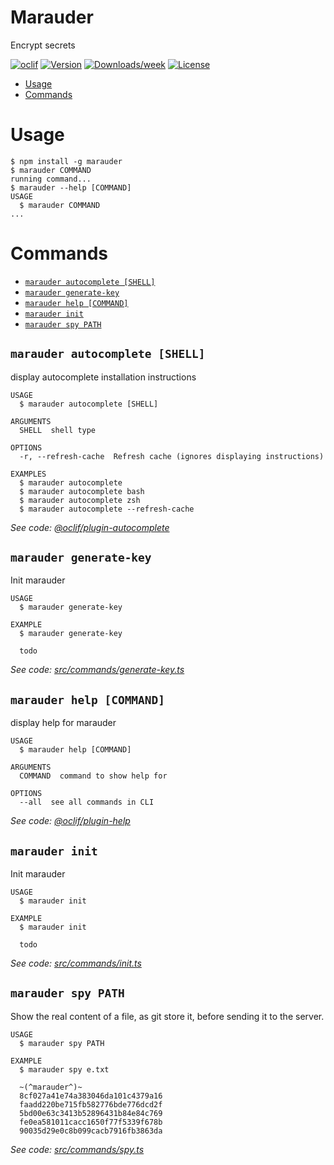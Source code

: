 Marauder
============

Encrypt secrets

[![oclif](https://img.shields.io/badge/cli-oclif-brightgreen.svg)](https://oclif.io)
[![Version](https://img.shields.io/npm/v/@bam.tech/marauder.svg)](https://npmjs.org/package/@bam.tech/marauder)
[![Downloads/week](https://img.shields.io/npm/dw/@bam.tech/marauder.svg)](https://npmjs.org/package/@bam.tech/marauder)
[![License](https://img.shields.io/npm/l/@bam.tech/marauder.svg)](https://github.com/bamlab/marauder/blob/master/package.json)

<!-- toc -->
* [Usage](#usage)
* [Commands](#commands)
<!-- tocstop -->
# Usage

```sh-session
$ npm install -g marauder
$ marauder COMMAND
running command...
$ marauder --help [COMMAND]
USAGE
  $ marauder COMMAND
...
```

# Commands
<!-- commands -->
* [`marauder autocomplete [SHELL]`](#marauder-autocomplete-shell)
* [`marauder generate-key`](#marauder-generate-key)
* [`marauder help [COMMAND]`](#marauder-help-command)
* [`marauder init`](#marauder-init)
* [`marauder spy PATH`](#marauder-spy-path)

## `marauder autocomplete [SHELL]`

display autocomplete installation instructions

```
USAGE
  $ marauder autocomplete [SHELL]

ARGUMENTS
  SHELL  shell type

OPTIONS
  -r, --refresh-cache  Refresh cache (ignores displaying instructions)

EXAMPLES
  $ marauder autocomplete
  $ marauder autocomplete bash
  $ marauder autocomplete zsh
  $ marauder autocomplete --refresh-cache
```

_See code: [@oclif/plugin-autocomplete](https://github.com/oclif/plugin-autocomplete/blob/v0.3.0/src/commands/autocomplete/index.ts)_

## `marauder generate-key`

Init marauder

```
USAGE
  $ marauder generate-key

EXAMPLE
  $ marauder generate-key

  todo
```

_See code: [src/commands/generate-key.ts](https://github.com/bamlab/marauder/blob/v1.0.0/src/commands/generate-key.ts)_

## `marauder help [COMMAND]`

display help for marauder

```
USAGE
  $ marauder help [COMMAND]

ARGUMENTS
  COMMAND  command to show help for

OPTIONS
  --all  see all commands in CLI
```

_See code: [@oclif/plugin-help](https://github.com/oclif/plugin-help/blob/v3.2.2/src/commands/help.ts)_

## `marauder init`

Init marauder

```
USAGE
  $ marauder init

EXAMPLE
  $ marauder init

  todo
```

_See code: [src/commands/init.ts](https://github.com/bamlab/marauder/blob/v1.0.0/src/commands/init.ts)_

## `marauder spy PATH`

Show the real content of a file, as git store it, before sending it to the server.

```
USAGE
  $ marauder spy PATH

EXAMPLE
  $ marauder spy e.txt

  ~(^marauder^)~
  8cf027a41e74a383046da101c4379a16
  faadd220be715fb582776bde776dcd2f
  5bd00e63c3413b52896431b84e84c769
  fe0ea581011cacc1650f77f5339f678b
  90035d29e0c8b099cacb7916fb3863da
```

_See code: [src/commands/spy.ts](https://github.com/bamlab/marauder/blob/v1.0.0/src/commands/spy.ts)_
<!-- commandsstop -->
